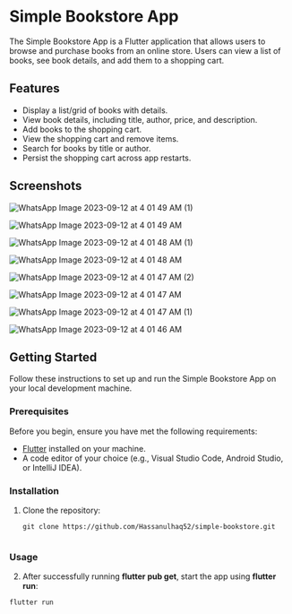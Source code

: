 # Simple Bookstore App

The Simple Bookstore App is a Flutter application that allows users to browse and purchase books from an online store. Users can view a list of books, see book details, and add them to a shopping cart.

## Features

- Display a list/grid of books with details.
- View book details, including title, author, price, and description.
- Add books to the shopping cart.
- View the shopping cart and remove items.
- Search for books by title or author.
- Persist the shopping cart across app restarts.

## Screenshots

![WhatsApp Image 2023-09-12 at 4 01 49 AM (1)](https://github.com/Hassanulhaq52/Simple-Bookstore/assets/81625175/9005485a-fdbf-4705-a772-e100eb6ad0a1)

![WhatsApp Image 2023-09-12 at 4 01 49 AM](https://github.com/Hassanulhaq52/Simple-Bookstore/assets/81625175/bfe56d34-a5d9-46e1-8ebf-f9077ab54f4d)

![WhatsApp Image 2023-09-12 at 4 01 48 AM (1)](https://github.com/Hassanulhaq52/Simple-Bookstore/assets/81625175/9ea03b82-12a5-442d-b1e3-787f85e5b13e)

![WhatsApp Image 2023-09-12 at 4 01 48 AM](https://github.com/Hassanulhaq52/Simple-Bookstore/assets/81625175/b3b8d135-5b62-4b93-9be8-49d3b31d127e)

![WhatsApp Image 2023-09-12 at 4 01 47 AM (2)](https://github.com/Hassanulhaq52/Simple-Bookstore/assets/81625175/6f3857fb-b146-4c3f-a0e3-1e6578a6aad3)

![WhatsApp Image 2023-09-12 at 4 01 47 AM](https://github.com/Hassanulhaq52/Simple-Bookstore/assets/81625175/9e13c43f-485b-4d6e-8c05-04f5b497b230)

![WhatsApp Image 2023-09-12 at 4 01 47 AM (1)](https://github.com/Hassanulhaq52/Simple-Bookstore/assets/81625175/0e029a30-a3a8-4728-81d9-7e1e75f30ba4)

![WhatsApp Image 2023-09-12 at 4 01 46 AM](https://github.com/Hassanulhaq52/Simple-Bookstore/assets/81625175/bb6f3d1c-c20c-4aea-83ae-1e6badc3dc5f)


## Getting Started

Follow these instructions to set up and run the Simple Bookstore App on your local development machine.

### Prerequisites

Before you begin, ensure you have met the following requirements:

- [Flutter](https://flutter.dev/docs/get-started/install) installed on your machine.
- A code editor of your choice (e.g., Visual Studio Code, Android Studio, or IntelliJ IDEA).


### Installation

1. Clone the repository:

   ```shell
   git clone https://github.com/Hassanulhaq52/simple-bookstore.git


### Usage 

2. After successfully running **flutter pub get**, start the app using **flutter run**:

```shell
flutter run

